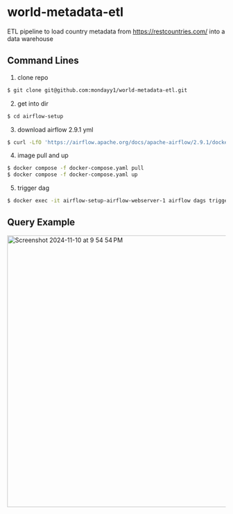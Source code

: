 # world-metadata-etl
ETL pipeline to load country metadata from https://restcountries.com/ into a data warehouse

## Command Lines

1. clone repo
``` bash
$ git clone git@github.com:mondayy1/world-metadata-etl.git
```

2. get into dir
``` bash
$ cd airflow-setup
```

3. download airflow 2.9.1 yml
``` bash
$ curl -LfO 'https://airflow.apache.org/docs/apache-airflow/2.9.1/docker-compose.yaml'
```

4. image pull and up
``` bash
$ docker compose -f docker-compose.yaml pull
$ docker compose -f docker-compose.yaml up
```

5. trigger dag
``` bash
$ docker exec -it airflow-setup-airflow-webserver-1 airflow dags trigger world_metadata 
```

## Query Example
<img width="625" alt="Screenshot 2024-11-10 at 9 54 54 PM" src="https://github.com/user-attachments/assets/a9912864-1eb3-4cac-825f-93e217c99444">

